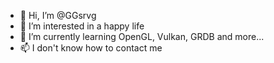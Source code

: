 - 👋 Hi, I’m @GGsrvg
- 👀 I’m interested in a happy life
- 🌱 I’m currently learning OpenGL, Vulkan, GRDB and more...
- 📫 I don't know how to contact me
